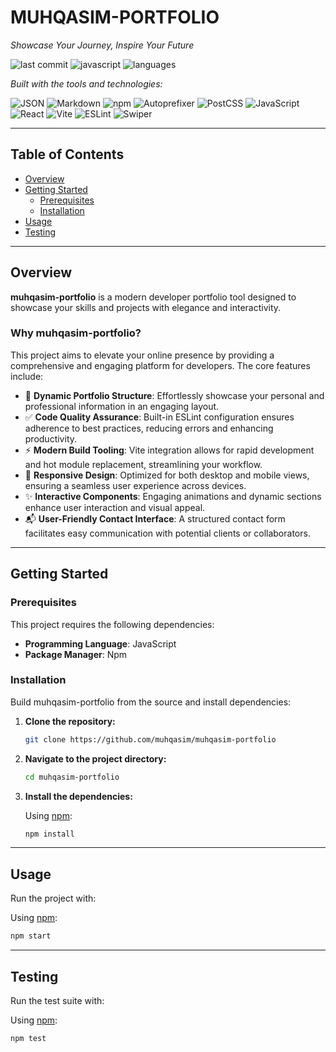# MUHQASIM-PORTFOLIO

_Showcase Your Journey, Inspire Your Future_

![last commit](https://img.shields.io/github/last-commit/muhqaxim/muhqasim-portfolio?style=for-the-badge)
![javascript](https://img.shields.io/badge/javascript-97.3%25-yellow?style=for-the-badge)
![languages](https://img.shields.io/github/languages/count/muhqaxim/muhqasim-portfolio?style=for-the-badge)

_Built with the tools and technologies:_

![JSON](https://img.shields.io/badge/JSON-black?style=flat-square)
![Markdown](https://img.shields.io/badge/Markdown-black?style=flat-square)
![npm](https://img.shields.io/badge/npm-red?style=flat-square)
![Autoprefixer](https://img.shields.io/badge/Autoprefixer-red?style=flat-square)
![PostCSS](https://img.shields.io/badge/PostCSS-orange?style=flat-square)
![JavaScript](https://img.shields.io/badge/JavaScript-yellow?style=flat-square)
![React](https://img.shields.io/badge/React-blue?style=flat-square)
![Vite](https://img.shields.io/badge/Vite-purple?style=flat-square)
![ESLint](https://img.shields.io/badge/ESLint-purple?style=flat-square)
![Swiper](https://img.shields.io/badge/Swiper-violet?style=flat-square)

---

## Table of Contents

- [Overview](#overview)
- [Getting Started](#getting-started)
  - [Prerequisites](#prerequisites)
  - [Installation](#installation)
- [Usage](#usage)
- [Testing](#testing)

---

## Overview

**muhqasim-portfolio** is a modern developer portfolio tool designed to showcase your skills and projects with elegance and interactivity.

### Why muhqasim-portfolio?

This project aims to elevate your online presence by providing a comprehensive and engaging platform for developers. The core features include:

- 🎨 **Dynamic Portfolio Structure**: Effortlessly showcase your personal and professional information in an engaging layout.
- ✅ **Code Quality Assurance**: Built-in ESLint configuration ensures adherence to best practices, reducing errors and enhancing productivity.
- ⚡ **Modern Build Tooling**: Vite integration allows for rapid development and hot module replacement, streamlining your workflow.
- 📱 **Responsive Design**: Optimized for both desktop and mobile views, ensuring a seamless user experience across devices.
- ✨ **Interactive Components**: Engaging animations and dynamic sections enhance user interaction and visual appeal.
- 📬 **User-Friendly Contact Interface**: A structured contact form facilitates easy communication with potential clients or collaborators.

---

## Getting Started

### Prerequisites

This project requires the following dependencies:

- **Programming Language**: JavaScript  
- **Package Manager**: Npm

### Installation

Build muhqasim-portfolio from the source and install dependencies:

1. **Clone the repository:**

    ```bash
    git clone https://github.com/muhqasim/muhqasim-portfolio
    ```

2. **Navigate to the project directory:**

    ```bash
    cd muhqasim-portfolio
    ```

3. **Install the dependencies:**

    Using [npm](https://www.npmjs.com/):

    ```bash
    npm install
    ```

---

## Usage

Run the project with:

Using [npm](https://www.npmjs.com/):

```bash
npm start
```
---

## Testing

Run the test suite with:

Using [npm](https://www.npmjs.com/):

```bash
npm test
```

